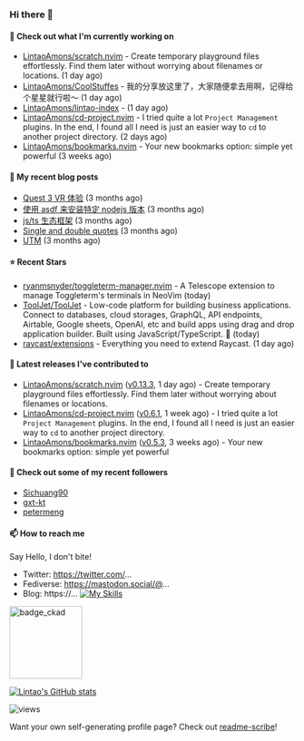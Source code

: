 ### Hi there 👋

#### 👷 Check out what I'm currently working on

- [LintaoAmons/scratch.nvim](https://github.com/LintaoAmons/scratch.nvim) - Create temporary playground files effortlessly. Find them later without worrying about filenames or locations. (1 day ago)
- [LintaoAmons/CoolStuffes](https://github.com/LintaoAmons/CoolStuffes) - 我的分享放这里了，大家随便拿去用啊，记得给个星星就行啦～ (1 day ago)
- [LintaoAmons/lintao-index](https://github.com/LintaoAmons/lintao-index) -  (1 day ago)
- [LintaoAmons/cd-project.nvim](https://github.com/LintaoAmons/cd-project.nvim) - I tried quite a lot `Project Management` plugins. In the end, I found all I need is just an easier way to `cd` to another project directory. (2 days ago)
- [LintaoAmons/bookmarks.nvim](https://github.com/LintaoAmons/bookmarks.nvim) - Your new bookmarks option: simple yet powerful (3 weeks ago)

#### 📜 My recent blog posts

- [Quest 3 VR 体验](https://lintao-index.pages.dev/blog/2024/02/26/VR-quest3) (3 months ago)
- [使用 asdf 来安装特定 nodejs 版本](https://lintao-index.pages.dev/blog/2024/02/24/asdf-demo-flow) (3 months ago)
- [js/ts 生态框架](https://lintao-index.pages.dev/blog/2024/02/11/ts-fullstack-frameworks) (3 months ago)
- [Single and double quotes](https://lintao-index.pages.dev/blog/2024/02/03/single-and-double-quote) (3 months ago)
- [UTM](https://lintao-index.pages.dev/blog/2024/01/28/utm) (3 months ago)

#### ⭐ Recent Stars

- [ryanmsnyder/toggleterm-manager.nvim](https://github.com/ryanmsnyder/toggleterm-manager.nvim) - A Telescope extension to manage Toggleterm&#39;s terminals in NeoVim (today)
- [ToolJet/ToolJet](https://github.com/ToolJet/ToolJet) - Low-code platform for building business applications. Connect to databases, cloud storages, GraphQL, API endpoints, Airtable, Google sheets, OpenAI, etc and build apps using drag and drop application builder. Built using JavaScript/TypeScript. 🚀 (today)
- [raycast/extensions](https://github.com/raycast/extensions) - Everything you need to extend Raycast. (1 day ago)

#### 🔭 Latest releases I've contributed to

- [LintaoAmons/scratch.nvim](https://github.com/LintaoAmons/scratch.nvim) ([v0.13.3](https://github.com/LintaoAmons/scratch.nvim/releases/tag/v0.13.3), 1 day ago) - Create temporary playground files effortlessly. Find them later without worrying about filenames or locations.
- [LintaoAmons/cd-project.nvim](https://github.com/LintaoAmons/cd-project.nvim) ([v0.6.1](https://github.com/LintaoAmons/cd-project.nvim/releases/tag/v0.6.1), 1 week ago) - I tried quite a lot `Project Management` plugins. In the end, I found all I need is just an easier way to `cd` to another project directory.
- [LintaoAmons/bookmarks.nvim](https://github.com/LintaoAmons/bookmarks.nvim) ([v0.5.3](https://github.com/LintaoAmons/bookmarks.nvim/releases/tag/v0.5.3), 3 weeks ago) - Your new bookmarks option: simple yet powerful

#### 👯 Check out some of my recent followers

- [Sichuang90](https://github.com/Sichuang90)
- [gxt-kt](https://github.com/gxt-kt)
- [petermeng](https://github.com/petermeng)

#### 📫 How to reach me
Say Hello, I don't bite!

- Twitter: https://twitter.com/...
- Fediverse: https://mastodon.social/@...
- Blog: https://...
[![My Skills](https://skillicons.dev/icons?i=java,kotlin,spring,vim,kubernetes,docker,aws,bash,python,lua,go,js,ts,react,html,css,jenkins,postgres,mysql,mongodb)](https://skillicons.dev)

<img alt='badge_ckad' src="https://user-images.githubusercontent.com/24785373/206426236-a78f59dc-e6dc-4b92-a0c4-4cd7ab8e3649.png" width="auto" height="128" />

[![Lintao's GitHub stats](https://github-readme-stats.vercel.app/api?username=LintaoAmons)](https://github.com/LintaoAmons/github-readme-stats) 

<img src="https://komarev.com/ghpvc/?username=LintaoAmons" alt="views" />

Want your own self-generating profile page? Check out [readme-scribe](https://github.com/muesli/readme-scribe)!



